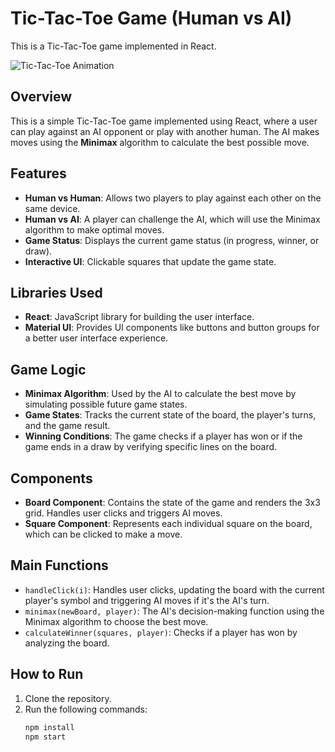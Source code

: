 # Tic-Tac-Toe Game (Human vs AI)

This is a Tic-Tac-Toe game implemented in React.

![Tic-Tac-Toe Animation](asset/tictactoe-react.gif)


## Overview
This is a simple Tic-Tac-Toe game implemented using React, where a user can play against an AI opponent or play with another human. The AI makes moves using the **Minimax** algorithm to calculate the best possible move.

## Features
- **Human vs Human**: Allows two players to play against each other on the same device.
- **Human vs AI**: A player can challenge the AI, which will use the Minimax algorithm to make optimal moves.
- **Game Status**: Displays the current game status (in progress, winner, or draw).
- **Interactive UI**: Clickable squares that update the game state.

## Libraries Used
- **React**: JavaScript library for building the user interface.
- **Material UI**: Provides UI components like buttons and button groups for a better user interface experience.

## Game Logic
- **Minimax Algorithm**: Used by the AI to calculate the best move by simulating possible future game states.
- **Game States**: Tracks the current state of the board, the player's turns, and the game result.
- **Winning Conditions**: The game checks if a player has won or if the game ends in a draw by verifying specific lines on the board.

## Components
- **Board Component**: Contains the state of the game and renders the 3x3 grid. Handles user clicks and triggers AI moves.
- **Square Component**: Represents each individual square on the board, which can be clicked to make a move.

## Main Functions
- `handleClick(i)`: Handles user clicks, updating the board with the current player's symbol and triggering AI moves if it's the AI's turn.
- `minimax(newBoard, player)`: The AI's decision-making function using the Minimax algorithm to choose the best move.
- `calculateWinner(squares, player)`: Checks if a player has won by analyzing the board.

## How to Run
1. Clone the repository.
2. Run the following commands:
   ```bash
   npm install
   npm start
